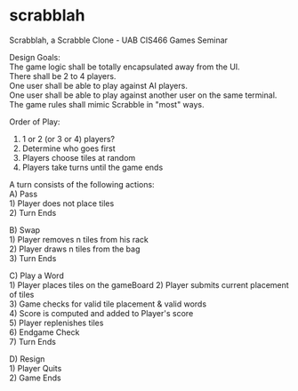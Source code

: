 scrabblah
=========

Scrabblah, a Scrabble Clone - UAB CIS466 Games Seminar

Design Goals:  
The game logic shall be totally encapsulated away from the UI.  
There shall be 2 to 4 players.  
One user shall be able to play against AI players.  
One user shall be able to play against another user on the same terminal.  
The game rules shall mimic Scrabble in "most" ways.  
  
Order of Play:  
1) 1 or 2 (or 3 or 4) players?  
2) Determine who goes first  
3) Players choose tiles at random  
4) Players take turns until the game ends  
  
A turn consists of the following actions:  
A) Pass  
	1) Player does not place tiles  
	2) Turn Ends  
  
B) Swap   
	1) Player removes n tiles from his rack  
	2) Player draws n tiles from the bag  
	3) Turn Ends  
  
C) Play a Word  
	1) Player places tiles on the gameBoard
	2) Player submits current placement of tiles  
	3) Game checks for valid tile placement & valid words  
	4) Score is computed and added to Player's score  
	5) Player replenishes tiles  
	6) Endgame Check  
	7) Turn Ends  
  
D) Resign  
	1) Player Quits  
	2) Game Ends  
